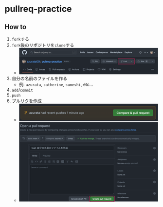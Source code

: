 # pullreq-practice

## How to

1. `fork`する
2. `fork`後のリポジトリを`clone`する
    - ![fork image](fork_img.png)
3. 自分の名前のファイルを作る
    - 例: `azurata`, `catherine`, `sumeshi`, etc...
4. `add`/`commit`
5. `push`
6. プルリクを作成
    - ![compare image](compare_img.png)
    - ![pullrequest image](pr_img.png)
